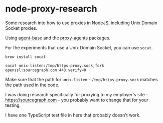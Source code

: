 # node-proxy-research
Some research into how to use proxies in NodeJS, including Unix Domain Socket proxies.

Using [agent-base](https://www.npmjs.com/package/agent-base) and the [proxy-agents](https://github.com/TooTallNate/proxy-agents) packages.

For the experiments that use a Unix Domain Socket, you can use `socat`.

```
brew install socat
```

```
socat unix-listen:/tmp/https-proxy.sock,fork openssl:sourcegraph.com:443,verify=0
```

Make sure that the path for `unix-listen` - `/tmp/https-proxy.sock` matches the path used in the code.

I was doing research specifically for proxying to my employer's site - https://sourcegraph.com - you probably want to change that for your testing.

I have one TypeScript test file in here that probably doesn't work.